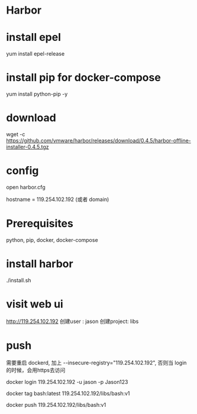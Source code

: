 # Harbor

# install epel

yum install epel-release

# install pip for docker-compose

yum install python-pip -y

# download 
wget -c https://github.com/vmware/harbor/releases/download/0.4.5/harbor-offline-installer-0.4.5.tgz

# config

open harbor.cfg

hostname = 119.254.102.192 (或者 domain)

# Prerequisites
python, pip, docker, docker-compose

# install harbor
./install.sh

# visit web ui
http://119.254.102.192
创建user : jason
创建project: libs

# push
需要重启 dockerd, 加上 --insecure-registry="119.254.102.192", 否则当 login 的时候，会用https去访问

docker login 119.254.102.192 -u jason -p Jason123

docker tag bash:latest 119.254.102.192/libs/bash:v1

docker push 119.254.102.192/libs/bash:v1



